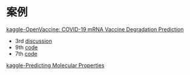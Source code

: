 # 案例

[kaggle-OpenVaccine: COVID-19 mRNA Vaccine Degradation Prediction](https://www.kaggle.com/competitions/stanford-covid-vaccine/overview)
- 3rd [discussion](https://www.kaggle.com/competitions/stanford-covid-vaccine/discussion/189574)
- 9th [code](https://github.com/qkqkfldis1/OpenVaccine_kaggle)
- 7th [code](https://github.com/Shujun-He/Nucleic-Transformer/tree/master/src/OpenVaccine)

[kaggle-Predicting Molecular Properties](https://www.kaggle.com/competitions/champs-scalar-coupling/overview)
